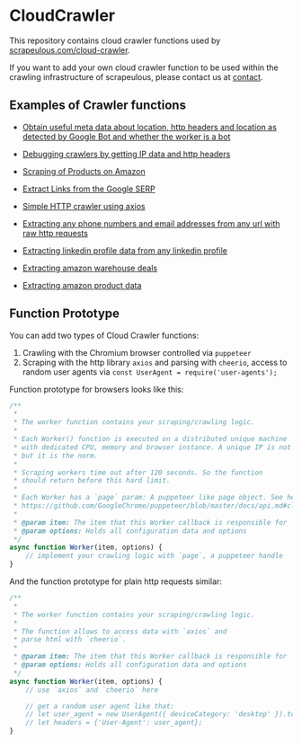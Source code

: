 # CloudCrawler

This repository contains cloud crawler functions used by [scrapeulous.com/cloud-crawler](https://scrapeulous.com/cloud-crawler).

If you want to add your own cloud crawler function to be used within the crawling infrastructure of scrapeulous, please contact us at [contact](https://scrapeulous.com/contact/).


## Examples of Crawler functions

+ [Obtain useful meta data about location, http headers and location as detected by Google Bot and whether the worker is a bot](scraping_info.js)
+ [Debugging crawlers by getting IP data and http headers](ip_and_headers.js)
+ [Scraping of Products on Amazon](amazon.js)
+ [Extract Links from the Google SERP](google.js)
+ [Simple HTTP crawler using axios](http_get.js)
+ [Extracting any phone numbers and email addresses from any url with raw http requests](leads.js)
+ [Extracting linkedin profile data from any linkedin profile](leads.js)

+ [Extracting amazon warehouse deals](amazon_wh.js)
+ [Extracting amazon product data](product_info_amazon.js)

## Function Prototype

You can add two types of Cloud Crawler functions:

1. Crawling with the Chromium browser controlled via `puppeteer`
2. Scraping with the http library `axios` and parsing with `cheerio`, access to random user agents via `const UserAgent = require('user-agents');`

Function prototype for browsers looks like this:

```js
/**
 *
 * The worker function contains your scraping/crawling logic.
 *
 * Each Worker() function is executed on a distributed unique machine
 * with dedicated CPU, memory and browser instance. A unique IP is not guaranteed,
 * but it is the norm.
 *
 * Scraping workers time out after 120 seconds. So the function
 * should return before this hard limit.
 *
 * Each Worker has a `page` param: A puppeteer like page object. See here:
 * https://github.com/GoogleChrome/puppeteer/blob/master/docs/api.md#class-page
 *
 * @param item: The item that this Worker callback is responsible for
 * @param options: Holds all configuration data and options
 */
async function Worker(item, options) {
    // implement your crawling logic with `page`, a puppeteer handle
}
```

And the function prototype for plain http requests similar:

```js
/**
 *
 * The worker function contains your scraping/crawling logic.
 *
 * The function allows to access data with `axios` and
 * parse html with `cheerio`.
 *
 * @param item: The item that this Worker callback is responsible for
 * @param options: Holds all configuration data and options
 */
async function Worker(item, options) {
    // use `axios` and `cheerio` here

    // get a random user agent like that:
    // let user_agent = new UserAgent({ deviceCategory: 'desktop' }).toString();
    // let headers = {'User-Agent': user_agent};
}
```
